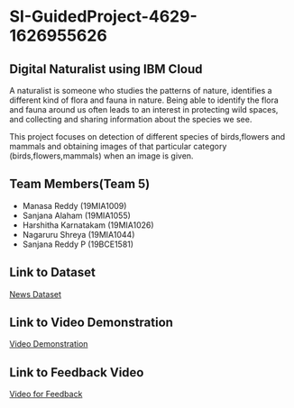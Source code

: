 # SI-GuidedProject-4629-1626955626
## Digital Naturalist using IBM Cloud
A naturalist is someone who studies the patterns of nature, identifies a different kind of flora and fauna in nature. Being able to identify the flora and fauna around us often leads to an interest in protecting wild spaces, and collecting and sharing information about the species we see.

This project focuses on detection of different species of birds,flowers and mammals and obtaining images of that particular category (birds,flowers,mammals) when an image is given.


## Team Members(Team 5)

- Manasa Reddy (19MIA1009)
- Sanjana Alaham (19MIA1055)
- Harshitha Karnatakam (19MIA1026)
- Nagaruru Shreya (19MIA1044)
- Sanjana Reddy P (19BCE1581)


## Link to Dataset
[News Dataset](https://drive.google.com/drive/folders/1sMsSjhTHwagvqweq7-hv1zvBd2VSSdlP?usp=sharing)

## Link to Video Demonstration
[Video Demonstration](https://drive.google.com/file/d/1SDXfsPXu7cM2MJeYEQ8apyESQ-AV4_-c/view?usp=sharing)

## Link to Feedback Video
[Video for Feedback]()

